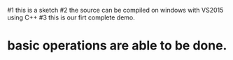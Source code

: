#1 this is a sketch
#2 the source can be compiled on windows with VS2015 using C++
#3 this is our firt complete demo.
# basic operations are able to be done.